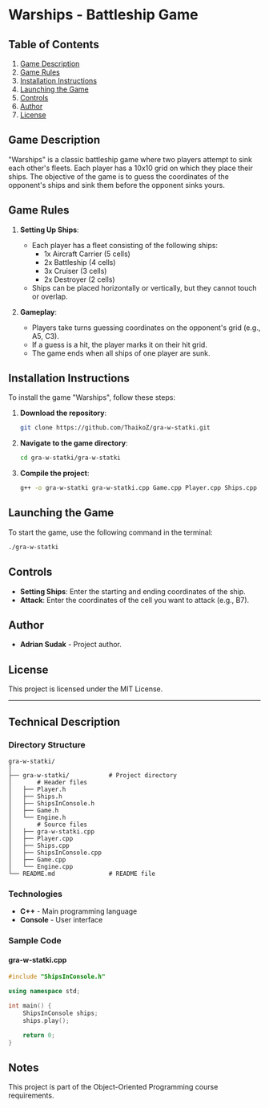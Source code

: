 # Warships - Battleship Game

## Table of Contents
1. [Game Description](#game-description)
2. [Game Rules](#game-rules)
3. [Installation Instructions](#installation-instructions)
4. [Launching the Game](#launching-the-game)
5. [Controls](#controls)
6. [Author](#author)
7. [License](#license)

## Game Description

"Warships" is a classic battleship game where two players attempt to sink each other's fleets. Each player has a 10x10 grid on which they place their ships. The objective of the game is to guess the coordinates of the opponent's ships and sink them before the opponent sinks yours.

## Game Rules

1. **Setting Up Ships**:
    - Each player has a fleet consisting of the following ships:
        - 1x Aircraft Carrier (5 cells)
        - 2x Battleship (4 cells)
        - 3x Cruiser (3 cells)
        - 2x Destroyer (2 cells)
    - Ships can be placed horizontally or vertically, but they cannot touch or overlap.

2. **Gameplay**:
    - Players take turns guessing coordinates on the opponent's grid (e.g., A5, C3).
    - If a guess is a hit, the player marks it on their hit grid.
    - The game ends when all ships of one player are sunk.

## Installation Instructions

To install the game "Warships", follow these steps:

1. **Download the repository**:
    ```bash
    git clone https://github.com/ThaikoZ/gra-w-statki.git
    ```
2. **Navigate to the game directory**:
    ```bash
    cd gra-w-statki/gra-w-statki
    ```
3. **Compile the project**:
    ```bash
    g++ -o gra-w-statki gra-w-statki.cpp Game.cpp Player.cpp Ships.cpp ShipsInConsole.cpp Engine.cpp
    ```

## Launching the Game

To start the game, use the following command in the terminal:

```bash
./gra-w-statki
```

## Controls

- **Setting Ships**: Enter the starting and ending coordinates of the ship.
- **Attack**: Enter the coordinates of the cell you want to attack (e.g., B7).

## Author

- **Adrian Sudak** - Project author.

## License

This project is licensed under the MIT License.

---

## Technical Description

### Directory Structure

```
gra-w-statki/
│
├── gra-w-statki/           # Project directory
│       # Header files
│   ├── Player.h
│   ├── Ships.h
│   ├── ShipsInConsole.h
│   ├── Game.h
│   └── Engine.h
│       # Source files
│   ├── gra-w-statki.cpp
│   ├── Player.cpp
│   ├── Ships.cpp
│   ├── ShipsInConsole.cpp
│   ├── Game.cpp
│   └── Engine.cpp
└── README.md               # README file
```

### Technologies

- **C++** - Main programming language
- **Console** - User interface

### Sample Code

#### gra-w-statki.cpp
```cpp
#include "ShipsInConsole.h"

using namespace std;

int main() {
    ShipsInConsole ships;
    ships.play();

    return 0;
}
```

## Notes

This project is part of the Object-Oriented Programming course requirements.
